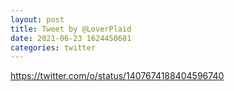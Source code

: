 ```yaml
--- 
layout: post 
title: Tweet by @LoverPlaid 
date: 2021-06-23 1624450681 
categories: twitter 
--- 
```

https://twitter.com/o/status/1407674188404596740